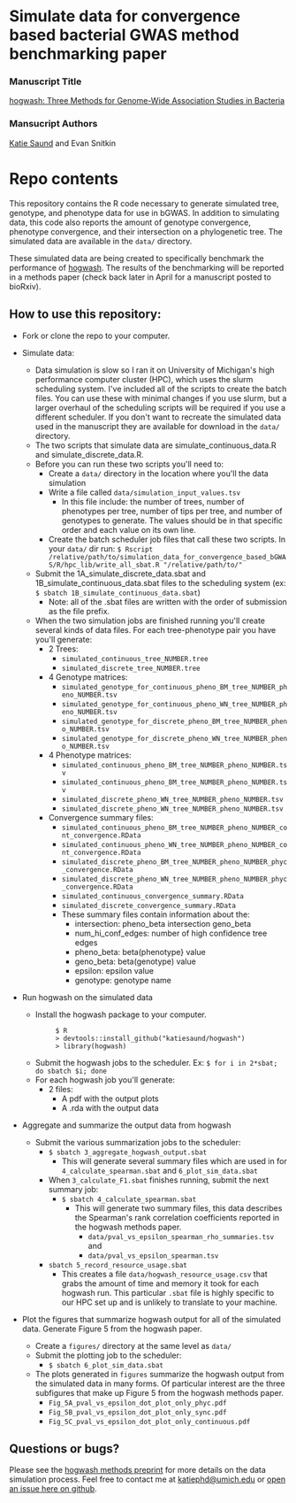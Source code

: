 # Simulate data for convergence based bacterial GWAS method benchmarking paper

### Manuscript Title
[hogwash: Three Methods for Genome-Wide Association Studies in Bacteria](https://www.biorxiv.org/content/10.1101/2020.04.19.048421v1)

### Mansucript Authors
[Katie Saund](https://orcid.org/0000-0002-6214-6713) and Evan Snitkin

# Repo contents
This repository contains the R code necessary to generate simulated tree, genotype, and phenotype data for use in bGWAS. In addition to simulating data, this code also reports the amount of genotype convergence, phenotype convergence, and their intersection on a phylogenetic tree. The simulated data are available in the `data/` directory.

These simulated data are being created to specifically benchmark the performance of [hogwash](https://github.com/katiesaund/hogwash). The results of the benchmarking will be reported in a methods paper (check back later in April for a manuscript posted to bioRxiv).

## How to use this repository: 
- Fork or clone the repo to your computer. 
- Simulate data:  
  - Data simulation is slow so I ran it on University of Michigan's high performance computer cluster (HPC), which uses the slurm scheduling system. I've included all of the scripts to create the batch files. You can use these with minimal changes if you use slurm, but a larger overhaul of the scheduling scripts will be required if you use a different scheduler. If you don't want to recreate the simulated data used in the manuscript they are available for download in the `data/` directory. 
  - The two scripts that simulate data are simulate_continuous_data.R and simulate_discrete_data.R. 
  - Before you can run these two scripts you'll need to: 
    - Create a `data/` directory in the location where you'll the data simulation
    - Write a file called `data/simulation_input_values.tsv` 
      - In this file include: the number of trees, number of phenotypes per tree, number of tips per tree, and number of genotypes to generate. The values should be in that specific order and each value on its own line.
    - Create the batch scheduler job files that call these two scripts. In your `data/` dir run: `$ Rscript /relative/path/to/simulation_data_for_convergence_based_bGWAS/R/hpc_lib/write_all_sbat.R "/relative/path/to/"`
  - Submit the 1A_simulate_discrete_data.sbat and 1B_simulate_continuous_data.sbat files to the scheduling system (ex: `$ sbatch 1B_simulate_continuous_data.sbat`)
    - Note: all of the .sbat files are written with the order of submission as the file prefix. 
  - When the two simulation jobs are finished running you'll create several kinds of data files. For each tree-phenotype pair you have you'll generate:
    - 2 Trees: 
      - `simulated_continuous_tree_NUMBER.tree`
      - `simulated_discrete_tree_NUMBER.tree`
    - 4 Genotype matrices:
      - `simulated_genotype_for_continuous_pheno_BM_tree_NUMBER_pheno_NUMBER.tsv`
      - `simulated_genotype_for_continuous_pheno_WN_tree_NUMBER_pheno_NUMBER.tsv`
      - `simulated_genotype_for_discrete_pheno_BM_tree_NUMBER_pheno_NUMBER.tsv`
      - `simulated_genotype_for_discrete_pheno_WN_tree_NUMBER_pheno_NUMBER.tsv`
    - 4 Phenotype matrices: 
      - `simulated_continuous_pheno_BM_tree_NUMBER_pheno_NUMBER.tsv`
      - `simulated_continuous_pheno_BM_tree_NUMBER_pheno_NUMBER.tsv`
      - `simulated_discrete_pheno_WN_tree_NUMBER_pheno_NUMBER.tsv`
      - `simulated_discrete_pheno_WN_tree_NUMBER_pheno_NUMBER.tsv`
    - Convergence summary files: 
      - `simulated_continuous_pheno_BM_tree_NUMBER_pheno_NUMBER_cont_convergence.RData`
      - `simulated_continuous_pheno_WN_tree_NUMBER_pheno_NUMBER_cont_convergence.RData`
      - `simulated_discrete_pheno_BM_tree_NUMBER_pheno_NUMBER_phyc_convergence.RData`
      - `simulated_discrete_pheno_WN_tree_NUMBER_pheno_NUMBER_phyc_convergence.RData`
      - `simulated_continuous_convergence_summary.RData`
      - `simulated_discrete_convergence_summary.RData`
      - These summary files contain information about the: 
        - intersection: pheno_beta intersection geno_beta
        - num_hi_conf_edges: number of high confidence tree edges
        - pheno_beta: beta(phenotype} value
        - geno_beta: beta(genotype) value
        - epsilon: epsilon value
        - genotype: genotype name
      
- Run hogwash on the simulated data
  - Install the hogwash package to your computer. 
    ```
         $ R
         > devtools::install_github("katiesaund/hogwash")
         > library(hogwash) 
    ```
  - Submit the hogwash jobs to the scheduler. Ex: `$ for i in 2*sbat; do sbatch $i; done`
  - For each hogwash job you'll generate: 
    - 2 files: 
      - A pdf with the output plots
      - A .rda with the output data
- Aggregate and summarize the output data from hogwash
  - Submit the various summarization jobs to the scheduler: 
    - `$ sbatch 3_aggregate_hogwash_output.sbat`
      - This will generate several summary files which are used in for `4_calculate_spearman.sbat` and `6_plot_sim_data.sbat`  
    - When `3_calculate_F1.sbat` finishes running, submit the next summary job: 
      - `$ sbatch 4_calculate_spearman.sbat`
        - This will generate two summary files, this data describes the Spearman's rank correlation coefficients reported in the hogwash methods paper. 
          - `data/pval_vs_epsilon_spearman_rho_summaries.tsv` and
          - `data/pval_vs_epsilon_spearman.tsv`
    - `sbatch 5_record_resource_usage.sbat`
      - This creates a file `data/hogwash_resource_usage.csv` that grabs the amount of time and memory it took for each hogwash run. This particular `.sbat` file is highly specific to our HPC set up and is unlikely to translate to your machine.
- Plot the figures that summarize hogwash output for all of the simulated data. Generate Figure 5 from the hogwash paper. 
  - Create a `figures/` directory at the same level as `data/`
  - Submit the plotting job to the scheduler: 
    - `$ sbatch 6_plot_sim_data.sbat`
  - The plots generated in `figures` summarize the hogwash output from the simulated data in many forms. Of particular interest are the three subfigures that make up Figure 5 from the hogwash methods paper. 
    - `Fig_5A_pval_vs_epsilon_dot_plot_only_phyc.pdf` 
    - `Fig_5B_pval_vs_epsilon_dot_plot_only_sync.pdf`   
    - `Fig_5C_pval_vs_epsilon_dot_plot_only_continuous.pdf`   
  
## Questions or bugs? 
Please see the [hogwash methods preprint](https://www.biorxiv.org/content/10.1101/2020.04.19.048421v1) for more details on the data simulation process. Feel free to contact me at katiephd@umich.edu or [open an issue here on github](https://github.com/katiesaund/simulate_data_for_convergence_based_bGWAS/issues). 

